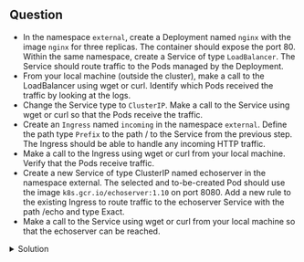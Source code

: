 ## Question

- In the namespace `external`, create a Deployment named `nginx` with the image `nginx` for three replicas. The container should expose 
  the port 80. Within the same namespace, create a Service of type `LoadBalancer`. The Service should route traffic to the Pods managed by the Deployment.
- From your local machine (outside the cluster), make a call to the LoadBalancer using wget or curl. Identify which Pods received the traffic 
  by looking at the logs.
- Change the Service type to `ClusterIP`. Make a call to the Service using wget or curl so that the Pods receive the traffic.
- Create an `Ingress` named `incoming` in the namespace `external`. Define the path type `Prefix` to the path / to the Service from the 
  previous step. The Ingress should be able to handle any incoming HTTP traffic.
- Make a call to the Ingress using wget or curl from your local machine. Verify that the Pods receive traffic.
- Create a new Service of type ClusterIP named echoserver in the namespace external. The selected and to-be-created Pod should use the image 
  `k8s.gcr.io/echoserver:1.10` on port 8080. Add a new rule to the existing Ingress to route traffic to the echoserver Service with the path /echo and type Exact.
- Make a call to the Service using wget or curl from your local machine so that the echoserver can be reached. 

<details>
<summary> Solution</summary>

```
kubectl create ns external
```
```
kubectl -n external create deployment nginx --image=nginx --replicas=3 --port=80
```
```
kubectl -n external create service loadbalancer nginx --tcp=80:80
```
Check the pod logs
```
kubectl -n external logs <nginx_pod>
```
```
kubectl -n external edit svc nginx
```
Change the type to "type: ClusterIP"
```
kubectl run busybox --image=busybox --restart=Never -it --rm -- wget 10.102.149.125 #This is the ClusterIP
```
Create an Ingress (use the kubernetes documentation)
```
apiVersion: networking.k8s.io/v1
kind: Ingress
metadata:
  name: incoming
spec:
  rules:
  - http:
      paths:
      - path: /
        pathType: Prefix
        backend:
          service:
            name: nginx
            port:
              number: 80
```
```
kubectl -n external apply -f ingress.yaml
```
```
kubectl -n external run echoserver --image=k8s.gcr.io/echoserver:1.10 --restart=Never --port=8080 --expose
```
Modify the ingress adding additional rule
```
apiVersion: networking.k8s.io/v1
kind: Ingress
metadata:
  name: incoming
spec:
  rules:
  - http:
      paths:
      - path: /
        pathType: Prefix
        backend:
          service:
            name: nginx
            port:
              number: 80
      - path: /echo
        pathType: Exact
        backend:
          service:
            name: echoserver
            port:
              number: 8080
```
</details>